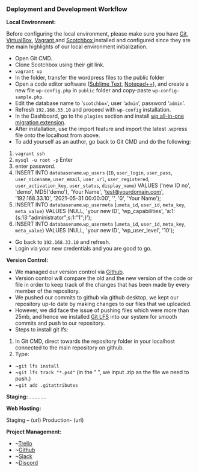 ### Deployment and Development Workflow

**Local Environment:**

 Before configuring the local environment, please make sure you have [Git](https://git-scm.com/), [VirtualBox](https://www.virtualbox.org/wiki/Downloads), [Vagrant ](https://www.vagrantup.com/downloads) and [Scotchbox ](https://box.scotch.io/) installed and configured since they are the main highlights of our local environment initialization.

- Open Git CMD. 
- Clone Scotchbox using their git link.
- `vagrant up`
- In the folder, transfer the wordpress files to the public folder 
- Open a code editor software ([Sublime Text](https://www.sublimetext.com/3), [Notepad++](https://notepad-plus-plus.org/downloads/)), and create a new file `wp-config.php` in `public` folder and copy-paste `wp-config-sample.php`.
- Edit the database name to ‘`scotchbox`’, user ‘`admin`’, password ‘`admin`’.
- Refresh `192.168.33.10` and proceed with `wp-config` installation.
- In the Dashboard, go to the `plugins` section and install [wp all-in-one migration extension](https://help.servmask.com/knowledgebase/install-instructions-for-file-extension/).
- After installation, use the import feature and import the latest .wpress file onto the localhost from above. 
- To add yourself as an author, go back to Git CMD and do the following: 

1. `vagrant ssh`
2. `mysql -u root -p` Enter
3. enter password.
4. INSERT INTO `databasename`.`wp_users` (`ID`, `user_login`, `user_pass`, `user_nicename`, `user_email`, `user_url`, `user_registered`, `user_activation_key`, `user_status`, `display_name`) VALUES ('new ID no', 'demo', MD5('demo'), 'Your Name', 'test@yourdomain.com', '192.168.33.10', '2021-05-31 00:00:00', '', '0', 'Your Name');
5. INSERT INTO `databasename`.`wp_usermeta` (`umeta_id`, `user_id`, `meta_key`, `meta_value`) VALUES (NULL, 'your new ID', 'wp_capabilities', 'a:1:{s:13:"administrator";s:1:"1";}');
6. INSERT INTO `databasename`.`wp_usermeta` (`umeta_id`, `user_id`, `meta_key`, `meta_value`) VALUES (NULL, 'your new ID', 'wp_user_level', '10');

- Go back to `192.168.33.10` and refresh. 
- Login via your new credentials and you are good to go.

**Version Control:**

- We managed our version control via [Github](https://github.com/JCU-CP3402/cp3402-2021-a2-cp3402-2021-team12).
- Version control will compare the old and the new version of the code or file in order to keep track of the changes that has been made by every member of the repository.
- We pushed our commits to github via github desktop, we kept our repository up-to date by making changes to our files that we uploaded. 
- However, we did face the issue of pushing files which were more than 25mb, and hence we installed [Git LFS](https://git-lfs.github.com/) into our system for smooth commits and push to our repository.
- Steps to install git lfs:

1. In Git CMD, direct towards the repository folder in your localhost connected to the main repository on github.
2. Type:
- ~`git lfs install`
- ~`git lfs track "*.psd"` (in the " ", we input .zip as the file we need to push.)
- ~`git add .gitattributes`


**Staging:**
.
.
.
.
.
.

**Web Hosting:**

Staging – (url)
Production- (url)

**Project Management:**

- ~[Trello](https://trello.com/b/5tmYmGPZ/cp3402-cms-group-12)
- ~[Github](https://github.com/JCU-CP3402/cp3402-2021-a2-cp3402-2021-team12)
- ~[Slack](https://join.slack.com/t/cp3402cmsgroup12/shared_invite/zt-r0k3n6it-uiaRZiqiPbzo1gOSlsTXnQ)
- ~[Discord](https://discord.gg/6CsQX2ht)
